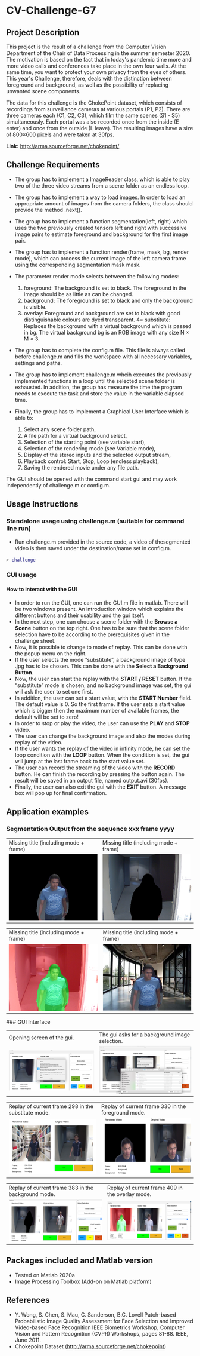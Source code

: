 # CV-Challenge-G7

## Project Description

This project is the result of a challenge from the Computer Vision Department of the Chair of Data Processing in the summer semester 2020. The motivation is based on the fact that in today's pandemic time more and more video calls and conferences take place in the own four walls. At the same time, you want to protect your own privacy from the eyes of others. This year's Challenge, therefore, deals with the distinction between foreground and background, as well as the possibility of replacing unwanted scene components. 

The data for this challenge is the ChokePoint dataset, which consists of recordings from surveillance cameras at various portals (P1, P2). There are three cameras each (C1, C2, C3), which film the same scenes (S1 - S5) simultaneously. Each portal was also recorded once from the inside (E enter) and once from the outside (L leave). The resulting images have a size of 800×600 pixels and were taken at 30fps.

__Link:__ http://arma.sourceforge.net/chokepoint/


## Challenge Requirements

* The group has to implement a ImageReader class, which is able to play two of the three video streams from a scene folder as an endless loop.
* The group has to implement a way to load images. In order to load an appropriate amount of images from the camera folders, the class should provide the method .next().
* The group has to implement a function segmentation(left, right) which uses the two previously created tensors left and right with successive image pairs to estimate foreground and background for the first image pair.
* The group has to implement a function render(frame, mask, bg, render mode), which can process the current image of the left camera frame using the corresponding segmentation mask mask. 

* The parameter render mode selects between the following modes: 

   1) foreground: The background is set to black. The foreground in the image should be as little as can be changed.
   2) background: The foreground is set to black and only the background is visible.
   3) overlay: Foreground and background are set to black with good distinguishable colours are dyed transparent.
   4= substitute: Replaces the background with a virtual background which is passed in bg. 
   The virtual background bg is an RGB image with any size N × M × 3.

* The group has to complete the config.m file. This file is always called before challenge.m and fills the workspace with all necessary variables, settings and paths. 
* The group has to implement challenge.m whcih executes the previously implemented functions in a loop until the selected scene folder is exhausted. In addition, the group has measure the time the program needs to execute the task and store the value in the variable elapsed time.
* Finally, the group has to implement a Graphical User Interface which is able to:

   1) Select any scene folder path,
   2) A file path for a virtual background select,
   3) Selection of the starting point (see variable start),
   4) Selection of the rendering mode (see Variable mode),
   5) Display of the stereo inputs and the selected output stream,
   6) Playback control: Start, Stop, Loop (endless playback),
   7) Saving the rendered movie under any file path.

The GUI should be opened with the command start gui and may work independently of challenge.m or config.m.

## Usage Instructions
### Standalone usage using challenge.m (suitable for command line run)
- Run challenge.m provided in the source code, a video of thesegmented video is then saved under the destination/name set in config.m.
```matlab
> challenge
```
### GUI usage 
#### How to interact with the GUI
- In order to run the GUI, one can run the GUI.m file in matlab. There will be two windows present. An introduction window which explains the different buttons and their usability and the gui itself.
- In the next step, one can choose a scene folder with the **Browse a Scene** button on the top right. One has to be sure that the scene folder selection have to be according to the prerequisites given in the challenge sheet.
- Now, it is possible to change to mode of replay. This can be done with the popup menu on the right.
- If the user selects the mode “substitute”, a background image of type .jpg has to be chosen. This can be done with the **Select a Background Button**.
- Now, the user can start the replay with the **START / RESET** button. If the “substitute” mode is chosen, and no background image was set, the gui will ask the user to set one first.
- In addition, the user can set a start value, with the **START Number** field. The default value is 0. So the first frame. If the user sets a start value which is bigger then the maximum number of available frames, the default will be set to zero!
- In order to stop or play the video, the user can use the **PLAY** and **STOP** video.
- The user can change the background image and also the modes during replay of the video. 
- If the user wants the replay of the video in infinity mode, he can set the loop condition with the **LOOP** button. When the condition is set, the gui will jump at the last frame back to the start value set.  
- The user can record the streaming of the video with the **RECORD** button. He can finish the recording by pressing the button again. The result will be saved in an output file, named output.avi (30fps). 
- Finally, the user can also exit the gui with the **EXIT** button. A message box will pop up for final confirmation. 


## Application examples
### Segmentation Output from the sequence xxx frame yyyy
 
 <table>
  <tr>
    <td>Missing title (including mode + frame)</td>
     <td>Missing title (including mode + frame)</td>
  </tr>
  <tr>
    <td><img src="Imgs/rend_fig1.png"></td>
    <td><img src="Imgs/rend_fig2.png"></td>
  </tr>
 </table>

 <table>
  <tr>
    <td>Missing title (including mode + frame)</td>
     <td>Missing title (including mode + frame)</td>
  </tr>
  <tr>
    <td><img src="Imgs/rend_fig3.png"></td>
    <td><img src="Imgs/rend_fig4.png"></td>
  </tr>
 </table>
### GUI Interface

<table>
  <tr>
    <td>Opening screen of the gui.</td>
     <td>The gui asks for a background image selection.</td>
  </tr>
  <tr>
    <td><img src="Imgs/gui_fig6.png"></td>
    <td><img src="Imgs/gui_fig7.png"></td>
  </tr>
 </table>
 
 <table>
  <tr>
    <td>Replay of current frame 298 in the substitute mode.</td>
     <td>Replay of current frame 330 in the foreground mode.</td>
  </tr>
  <tr>
    <td><img src="Imgs/gui_fig8.png"></td>
    <td><img src="Imgs/gui_fig9.png"></td>
  </tr>
 </table>
 
 <table>
  <tr>
    <td>Replay of current frame 383 in the background mode.</td>
     <td>Replay of current frame 409 in the overlay mode.</td>
  </tr>
  <tr>
    <td><img src="Imgs/gui_fig10.png"></td>
    <td><img src="Imgs/gui_fig11.png"></td>
  </tr>
 </table> 
 
## Packages included and Matlab version

- Tested on Matlab 2020a
- Image Processing Toolbox (Add-on on Matlab platform)

## References
- Y. Wong, S. Chen, S. Mau, C. Sanderson, B.C. Lovell
Patch-based Probabilistic Image Quality Assessment for Face Selection and Improved Video-based Face Recognition
IEEE Biometrics Workshop, Computer Vision and Pattern Recognition (CVPR) Workshops, pages 81-88. IEEE, June 2011.
- Chokepoint Dataset (http://arma.sourceforge.net/chokepoint)


